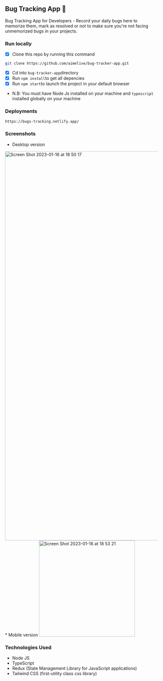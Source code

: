 ## Bug Tracking App 🐞

Bug Tracking App for Developers - Record your daily bugs here to memorize them, mark as resolved or not to make sure you're not facing unmemorized bugs in your projects.

### Run locally
* [x] Clone this repo by running this command
```bash
git clone https://github.com/aimelive/bug-tracker-app.git
```
* [x] Cd into `bug-tracker-app`directory
* [x] Run `npm install`to get all depencies
* [x] Run `npm start`to launch the project in your default browser
* N.B: You must have Node Js installed on your machine and `typescript` installed globally on your machine

### Deployments

```bash
https://bugs-tracking.netlify.app/
```


### Screenshots
* Desktop version
<img width="1280" alt="Screen Shot 2023-01-16 at 18 50 17" src="https://user-images.githubusercontent.com/98814433/212868070-f5f6494c-0a17-4a22-94de-15bf7613079f.png">
* Mobile version
<img width="316" alt="Screen Shot 2023-01-16 at 18 53 21" src="https://user-images.githubusercontent.com/98814433/212868110-e22aa2e0-6106-4a66-8af4-653f9021112e.png">

### Technologies Used

* Node JS 
* TypeScript 
* Redux (State Management Library for JavaScript applications)
* Tailwind CSS (first-utility class css library)
